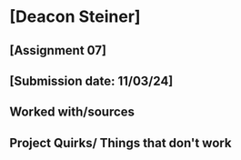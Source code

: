 # [Deacon Steiner]
## [Assignment 07]
## [Submission date: 11/03/24]
## Worked with/sources 

## Project Quirks/ Things that don't work

